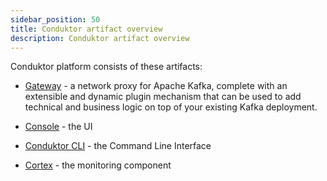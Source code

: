 ```yaml
---
sidebar_position: 50
title: Conduktor artifact overview
description: Conduktor artifact overview
---
```


Conduktor platform consists of these <GlossaryTerm>artifacts</GlossaryTerm>:

- [Gateway](/guides/conduktor-in-production/deploy-artifacts/gateway) - a network proxy for Apache Kafka, complete with an extensible and dynamic plugin mechanism that can be used to add technical and business logic on top of your existing Kafka deployment.

- [Console](/guides/conduktor-in-production/deploy-artifacts/console) - the UI

- [Conduktor CLI](/guides/conduktor-in-production/deploy-artifacts/cli) - the Command Line Interface

- [Cortex](/guides/conduktor-in-production/deploy-artifacts/cortex) - the monitoring component
